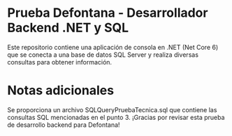 # Prueba Defontana - Desarrollador Backend .NET y SQL
Este repositorio contiene una aplicación de consola en .NET (Net Core 6) que se conecta a una base de datos SQL Server y realiza diversas consultas para obtener información.

# Notas adicionales
Se proporciona un archivo SQLQueryPruebaTecnica.sql que contiene las consultas SQL mencionadas en el punto 3.
¡Gracias por revisar esta prueba de desarrollo backend para Defontana!
